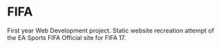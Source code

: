 # FIFA
First year Web Development project. Static website recreation attempt of the EA Sports FIFA Official site for FIFA 17.
